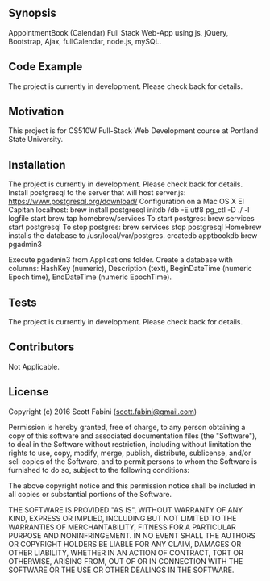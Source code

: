 ## Synopsis

AppointmentBook (Calendar) Full Stack Web-App using js, jQuery, Bootstrap, Ajax, fullCalendar, node.js, mySQL.

## Code Example

The project is currently in development.  Please check back for details.

## Motivation

This project is for CS510W Full-Stack Web Development course at Portland State University.

## Installation

The project is currently in development.  Please check back for details.
Install postgresql to the server that will host server.js:
https://www.postgresql.org/download/
Configuration on a Mac OS X El Capitan localhost:
brew install postgresql
initdb <apptbook directory>/db -E utf8
pg_ctl -D ./ -l logfile start
brew tap homebrew/services
To start postgres: brew services start postgresql 
To stop postgres: brew services stop postgresql
Homebrew installs the database to /usr/local/var/postgres.
createdb apptbookdb
brew pgadmin3

Execute pgadmin3 from Applications folder.
Create a database with columns: HashKey (numeric), Description (text),
BeginDateTime (numeric Epoch time), EndDateTime (numeric EpochTime). 



## Tests

The project is currently in development.  Please check back for details.

## Contributors

Not Applicable.

## License

Copyright (c) 2016 Scott Fabini (scott.fabini@gmail.com)


Permission is hereby granted, free of charge, to any person obtaining a copy of this software and associated documentation files (the "Software"), to deal in the Software without restriction, including without limitation the rights to use, copy, modify, merge, publish, distribute, sublicense, and/or sell copies of the Software, and to permit persons to whom the Software is furnished to do so, subject to the following conditions:

The above copyright notice and this permission notice shall be included in all copies or substantial portions of the Software.

THE SOFTWARE IS PROVIDED "AS IS", WITHOUT WARRANTY OF ANY KIND, EXPRESS OR IMPLIED, INCLUDING BUT NOT LIMITED TO THE WARRANTIES OF MERCHANTABILITY, FITNESS FOR A PARTICULAR PURPOSE AND NONINFRINGEMENT. IN NO EVENT SHALL THE AUTHORS OR COPYRIGHT HOLDERS BE LIABLE FOR ANY CLAIM, DAMAGES OR OTHER LIABILITY, WHETHER IN AN ACTION OF CONTRACT, TORT OR OTHERWISE, ARISING FROM, OUT OF OR IN CONNECTION WITH THE SOFTWARE OR THE USE OR OTHER DEALINGS IN THE SOFTWARE.